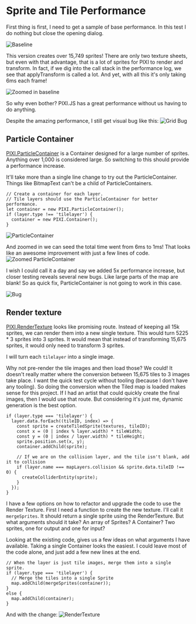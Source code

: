 # Sprite and Tile Performance

First thing is first, I need to get a sample of base performance. In this test I do nothing but close the opening dialog.

![Baseline](./base_5s_performance.png)

This version creates over 15,749 sprites! There are only two texture sheets, but even with that advantage, that is a lot of sprites for PIXI to render and transform. In fact, if we dig into the call stack in the performance log, we see that applyTransform is called a lot. And yet, with all this it's only taking 6ms each frame!

![Zoomed in baseline](./base_performance_zoomed.png)

So why even bother? PIXI.JS has a great performance without us having to do anything.

Despite the amazing performance, I still get visual bug like this:
![Grid Bug](./visual_grid_bug.png)


## Particle Container
[PIXI.ParticleContainer](http://pixijs.download/release/docs/PIXI.ParticleContainer.html) is a Container designed for a large number of sprites. Anything over 1,000 is considered large. So switching to this should provide a performance increase.

It'll take more than a single line change to try out the ParticleContainer. Things like BitmapText can't be a child of ParticleContainers.

```
// Create a container for each layer.
// Tile layers should use the ParticleContainer for better performance.
let container = new PIXI.ParticleContainer();
if (layer.type !== 'tilelayer') {
  container = new PIXI.Container();
}
```

![ParticleContainer](./base_performance_particle_container.png)

And zoomed in we can seed the total time went from 6ms to 1ms! That looks like an awesome improvement with just a few lines of code.
![Zoomed ParticleContainer](./base_performance_particle_container_zoomed.png)

 I wish I could call it a day and say we added 5x performance increase, but closer testing reveals several new bugs. Like large parts of the map are blank! So as quick fix, ParticleContainer is not going to work in this case.

![Bug](./particle_container_bug.png)




## Render texture
[PIXI.RenderTexture](./http://pixijs.download/release/docs/PIXI.RenderTexture.html) looks like promising route. Instead of keeping all 15k sprites, we can render them into a new single texture. This would turn 5225 * 3 sprites into 3 sprites. It would mean that instead of transforming 15,675 sprites, it would only need to transform 3 sprites.

I will turn each `tilelayer` into a single image.

Why not pre-render the tile images and then load those? We could! It doesn't really matter where the conversion between 15,675 tiles to 3 images take place. I want the quick test cycle without tooling (because I don't have any tooling). So doing the conversion when the Tiled map is loaded makes sense for this project. If I had an artist that could quickly create the final images, then I would use that route. But considering it's just me, dynamic generation is the best option.

```
if (layer.type === 'tilelayer') {
  layer.data.forEach((tileID, index) => {
    const sprite = createTiledSprite(textures, tileID);
    const x = (0 | index % layer.width) * tileWidth;
    const y = (0 | index / layer.width) * tileHeight;
    sprite.position.set(x, y);
    container.addChild(sprite);

    // If we are on the collision layer, and the tile isn't blank, add it to collision
    if (layer.name === mapLayers.collision && sprite.data.tileID !== 0) {
      createColliderEntity(sprite);
    }
  });
}
```

I have a few options on how to refactor and upgrade the code to use the Render Texture. First I need a function to create the new texture. I'll call it `mergeSprites`. It should return a single sprite using the RenderTexture. But what arguments should it take? An array of Sprites? A Container? Two sprites, one for output and one for input?

Looking at the existing code, gives us a few ideas on what arguments I have available. Taking a single Container looks the easiest. I could leave most of the code alone, and just add a few new lines at the end.

```
// When the layer is just tile images, merge them into a single sprite.
if (layer.type === 'tilelayer') {
  // Merge the tiles into a single Sprite
  map.addChild(mergeSprites(container));
}
else {
  map.addChild(container);
}
```



And with the change:
![RenderTexture](./render_texture_zoomed.png)
